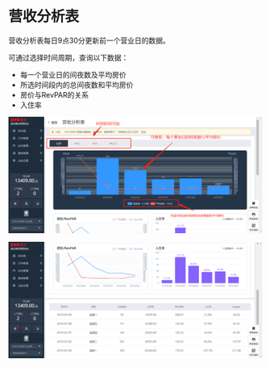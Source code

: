 # 营收分析表

营收分析表每日9点30分更新前一个营业日的数据。

可通过选择时间周期，查询以下数据：

* 每一个营业日的间夜数及平均房价
* 所选时间段内的总间夜数和平均房价
* 房价与RevPAR的关系
* 入住率

![](../../../.gitbook/assets/image%20%28240%29.png)

![](../../../.gitbook/assets/image%20%28197%29.png)

